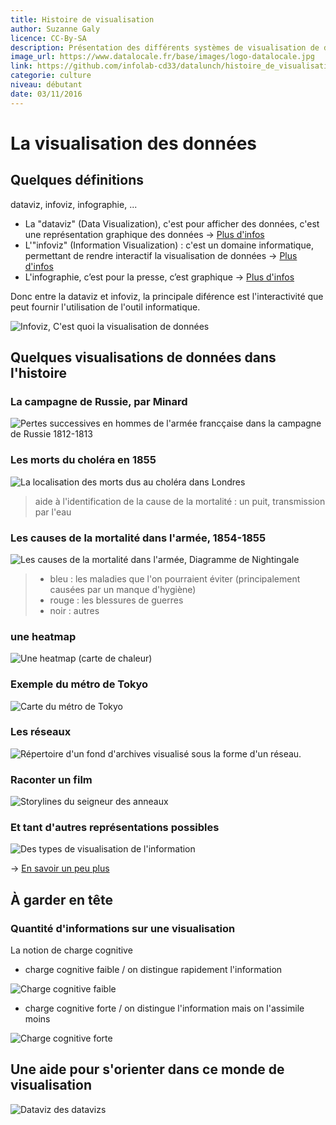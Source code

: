```yaml
---
title: Histoire de visualisation
author: Suzanne Galy
licence: CC-By-SA
description: Présentation des différents systèmes de visualisation de données.
image_url: https://www.datalocale.fr/base/images/logo-datalocale.jpg
link: https://github.com/infolab-cd33/datalunch/histoire_de_visualisation.md
categorie: culture
niveau: débutant
date: 03/11/2016
---
```


# La visualisation des données
## Quelques définitions
dataviz, infoviz, infographie, ...

- La "dataviz" (Data Visualization), c'est pour afficher des données, c'est une représentation graphique des données -> [Plus d'infos](https://fr.wikipedia.org/wiki/Repr%C3%A9sentation_graphique_de_donn%C3%A9es_statistiques)
- L'"infoviz" (Information Visualization) : c'est un domaine informatique, permettant de rendre interactif la visualisation de données -> [Plus d'infos](https://fr.wikipedia.org/wiki/Visualisation_d'informations)
- L'infographie, c’est pour la presse, c’est graphique -> [Plus d'infos](https://fr.wikipedia.org/wiki/Graphisme_d'information_en_France)

Donc entre la dataviz et infoviz, la principale diférence est l'interactivité que peut fournir l'utilisation de l'outil informatique.

![Infoviz, C'est quoi la visualisation de données](./../img/visualisation/fftcm.jpg)


## Quelques visualisations de données dans l'histoire
### La campagne de Russie, par Minard
![Pertes successives en hommes de l'armée francçaise dans la campagne de Russie 1812-1813](./../img/visualisation/Minards_Map.jpg  "Pertes successives en hommes de l'armée francçaise dans la campagne de Russie 1812-1813")
### Les morts du choléra en 1855
![La localisation des morts dus au choléra dans Londres](./../img/visualisation/Snow-cholera-map.jpg "La localisation des morts dus au choléra dans Londres")

> aide à l'identification de la cause de la mortalité : un puit, transmission par l'eau

### Les causes de la mortalité dans l'armée, 1854-1855
![Les causes de la mortalité dans l'armée, Diagramme de Nightingale](./../img/visualisation/Nightingale-mortality.jpg "Les causes de la mortalité dans l'armée")

> - bleu : les maladies que l'on pourraient éviter (principalement causées par un manque d'hygiène)
> - rouge : les blessures de guerres
> - noir : autres

### une heatmap
![Une heatmap (carte de chaleur)](./../img/visualisation/Atlas_statistique_de_la_population_de_Paris.jpg "Représentation de de type heatmap (carte de chaleur)")

### Exemple du métro de Tokyo
![Carte du métro de Tokyo](./../img/visualisation/Tokyo-plan-metro.jpg  "Carte du métro de Tokyo")

### Les réseaux
![Répertoire d'un fond d'archives visualisé sous la forme d'un réseau.](./../img/visualisation/Social_Network_Analysis_Visualization.jpg  "Répertoire d'un fonds d'archives visualisé sous la forme d'un réseau.")

### Raconter un film

![Storylines du seigneur des anneaux](./../img/visualisation/movie_narrative_charts_large.jpg "Storylines du seigneur des anneaux")


### Et tant d'autres représentations possibles

![Des types de visualisation de l'information](.//../img/visualisation/types_visualisation_data  "Des types de visualisation de l'information")


-> [En savoir un peu plus](http://panneaux.expoviz.fr/tagged/revisiter)

## À garder en tête
### Quantité d'informations sur une visualisation
La notion de charge cognitive
- charge cognitive faible / on distingue rapidement l'information

![Charge cognitive faible](https://raw.githubusercontent.com/infolab-cd33/datalunch/master/img/visualisation/charge_cognitive_faible.png  "Charge cognitive faible")

- charge cognitive forte / on distingue l'information mais on l'assimile moins

![Charge cognitive forte](https://raw.githubusercontent.com/infolab-cd33/datalunch/master/img/visualisation/charge_cognitive_forte.png  "Charge cognitive forte")



## Une aide pour s'orienter dans ce monde de visualisation
![Dataviz des datavizs](./../img/visualisation/dataviz-datavizs  "Poster de l'exposition de la fonderie")
